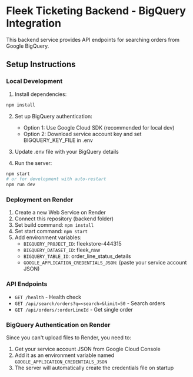 # Fleek Ticketing Backend - BigQuery Integration

This backend service provides API endpoints for searching orders from Google BigQuery.

## Setup Instructions

### Local Development

1. Install dependencies:
```bash
npm install
```

2. Set up BigQuery authentication:
   - Option 1: Use Google Cloud SDK (recommended for local dev)
   - Option 2: Download service account key and set BIGQUERY_KEY_FILE in .env

3. Update .env file with your BigQuery details

4. Run the server:
```bash
npm start
# or for development with auto-restart
npm run dev
```

### Deployment on Render

1. Create a new Web Service on Render
2. Connect this repository (backend folder)
3. Set build command: `npm install`
4. Set start command: `npm start`
5. Add environment variables:
   - `BIGQUERY_PROJECT_ID`: fleekstore-444315
   - `BIGQUERY_DATASET_ID`: fleek_raw
   - `BIGQUERY_TABLE_ID`: order_line_status_details
   - `GOOGLE_APPLICATION_CREDENTIALS_JSON`: (paste your service account JSON)

### API Endpoints

- `GET /health` - Health check
- `GET /api/search/orders?q=<search>&limit=50` - Search orders
- `GET /api/orders/:orderLineId` - Get single order

### BigQuery Authentication on Render

Since you can't upload files to Render, you need to:

1. Get your service account JSON from Google Cloud Console
2. Add it as an environment variable named `GOOGLE_APPLICATION_CREDENTIALS_JSON`
3. The server will automatically create the credentials file on startup